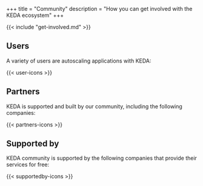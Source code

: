 +++
title = "Community"
description = "How you can get involved with the KEDA ecosystem"
+++

{{< include "get-involved.md" >}}

## Users

 A variety of users are autoscaling applications with KEDA:

{{< user-icons >}}

## Partners

 KEDA is supported and built by our community, including the following companies:

{{< partners-icons >}}

## Supported by

KEDA community is supported by the following companies that provide their services for free:

{{< supportedby-icons >}}